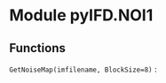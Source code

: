 Module pyIFD.NOI1
=================

Functions
---------

    
`GetNoiseMap(imfilename, BlockSize=8)`
:
